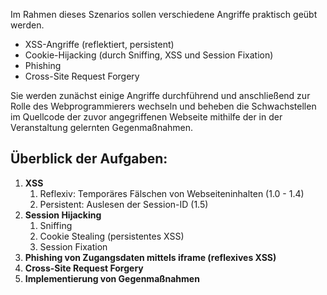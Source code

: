 Im Rahmen dieses Szenarios sollen verschiedene Angriffe praktisch geübt werden.
- XSS-Angriffe (reflektiert, persistent)
- Cookie-Hijacking (durch Sniffing, XSS und Session Fixation)
- Phishing
- Cross-Site Request Forgery

Sie werden zunächst einige Angriffe durchführend und anschließend zur Rolle des Webprogrammierers wechseln und beheben die 
Schwachstellen im Quellcode der zuvor angegriffenen Webseite mithilfe der in der Veranstaltung gelernten Gegenmaßnahmen.

## Überblick der Aufgaben:

1) **XSS**
   1) Reflexiv: Temporäres Fälschen von Webseiteninhalten (1.0 - 1.4)
   2) Persistent: Auslesen der Session-ID (1.5)
2) **Session Hijacking**
   1) Sniffing 
   2) Cookie Stealing (persistentes XSS)
   3) Session Fixation 
3) **Phishing von Zugangsdaten mittels iframe (reflexives XSS)**
4) **Cross-Site Request Forgery**
5) **Implementierung von Gegenmaßnahmen**